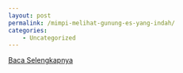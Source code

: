 ```yaml
---
layout: post
permalink: /mimpi-melihat-gunung-es-yang-indah/
categories:
    - Uncategorized
---
```


[Baca Selengkapnya](/03)